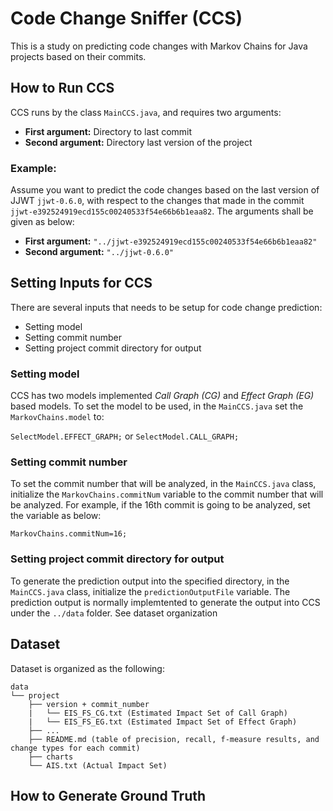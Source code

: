 # Code Change Sniffer (CCS)
This is a study on predicting code changes with Markov Chains for Java projects based on their commits.

## How to Run CCS
CCS runs by the class `MainCCS.java`, and requires two arguments:
* **First argument:** Directory to last commit
* **Second argument:** Directory last version of the project

### Example:
Assume you want to predict the code changes based on the last version of JJWT `jjwt-0.6.0`, with respect to the changes that made in the commit `jjwt-e392524919ecd155c00240533f54e66b6b1eaa82`. The arguments shall be given as below:
* **First argument:** `"../jjwt-e392524919ecd155c00240533f54e66b6b1eaa82"`
* **Second argument:** `"../jjwt-0.6.0"`

## Setting Inputs for CCS
There are several inputs that needs to be setup for code change prediction:
* Setting model
* Setting commit number
* Setting project commit directory for output

### Setting model
CCS has two models implemented *Call Graph (CG)* and *Effect Graph (EG)* based models. To set the model to be used, in the `MainCCS.java` set the `MarkovChains.model` to:

`SelectModel.EFFECT_GRAPH;` or `SelectModel.CALL_GRAPH;`

### Setting commit number
To set the commit number that will be analyzed, in the `MainCCS.java` class, initialize the `MarkovChains.commitNum` variable to the commit number that will be analyzed. For example, if the 16th commit is going to be analyzed, set the variable as below:

`MarkovChains.commitNum=16;`

### Setting project commit directory for output
To generate the prediction output into the specified directory, in the `MainCCS.java` class, initialize the `predictionOutputFile` variable. The prediction output is normally  implemtented to generate the output into CCS under the `../data` folder. See dataset organization

## Dataset
Dataset is organized as the following:

```
data
└── project
    ├── version + commit_number
    |   └── EIS_FS_CG.txt (Estimated Impact Set of Call Graph)
    |   └── EIS_FS_EG.txt (Estimated Impact Set of Effect Graph)
    ├── ...
    ├── README.md (table of precision, recall, f-measure results, and change types for each commit)
    ├── charts
    └── AIS.txt (Actual Impact Set)
```

## How to Generate Ground Truth
